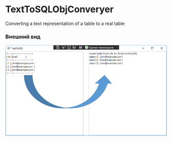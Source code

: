 # TextToSQLObjConveryer
Converting a text representation of a table to a real table
### Внешний вид

![Screenshort1](https://github.com/AstiiCoder/TextToSQLObjConveryer/blob/master/screenshort.png)
